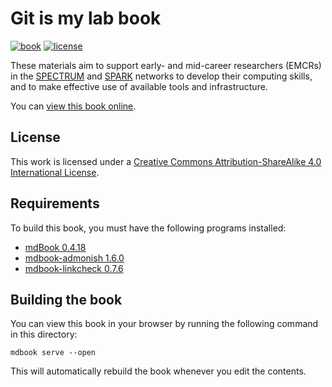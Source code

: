 # Git is my lab book

[![book](https://img.shields.io/badge/book-online-blue?logo=read-the-docs)][book]
[![license](https://img.shields.io/badge/License-CC%20BY--SA%204.0-lightgrey.svg)][license]

These materials aim to support
early- and mid-career researchers (EMCRs) in the
[SPECTRUM](https://www.spectrum.edu.au/) and [SPARK](https://www.spark.edu.au/) networks to develop their computing skills, and to make effective use of available tools and infrastructure.

You can [view this book online][book].

## License

This work is licensed under a [Creative Commons Attribution-ShareAlike 4.0 International License][license].

## Requirements

To build this book, you must have the following programs installed:

- [mdBook 0.4.18](https://github.com/rust-lang/mdBook/releases/tag/v0.4.18)
- [mdbook-admonish 1.6.0](https://github.com/tommilligan/mdbook-admonish/releases/tag/v1.6.0)
- [mdbook-linkcheck 0.7.6](https://github.com/Michael-F-Bryan/mdbook-linkcheck/releases/tag/v0.7.6)

## Building the book

You can view this book in your browser by running the following command in this directory:

```shell
mdbook serve --open
```

This will automatically rebuild the book whenever you edit the contents.

[book]: https://robmoss.github.io/git-is-my-lab-book/
[license]: http://creativecommons.org/licenses/by-sa/4.0/
